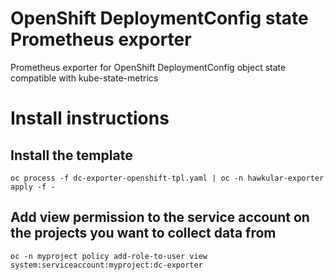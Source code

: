# OpenShift DeploymentConfig state Prometheus exporter

Prometheus exporter for OpenShift DeploymentConfig object state compatible with kube-state-metrics

# Install instructions

## Install the template

```
oc process -f dc-exporter-openshift-tpl.yaml | oc -n hawkular-exporter apply -f -
```

## Add view permission to the service account on the projects you want to collect data from

```
oc -n myproject policy add-role-to-user view system:serviceaccount:myproject:dc-exporter
```